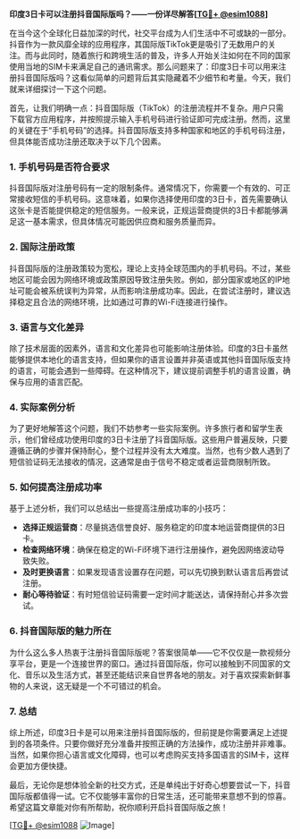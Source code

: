 **印度3日卡可以注册抖音国际版吗？——一份详尽解答[[TG💪+ @esim1088](https://t.me/s/esim1088)]**

在当今这个全球化日益加深的时代，社交平台成为人们生活中不可或缺的一部分。抖音作为一款风靡全球的应用程序，其国际版TikTok更是吸引了无数用户的关注。而与此同时，随着旅行和跨境生活的普及，许多人开始关注如何在不同的国家使用当地的SIM卡来满足自己的通讯需求。那么问题来了：印度3日卡可以用来注册抖音国际版吗？这看似简单的问题背后其实隐藏着不少细节和考量。今天，我们就来详细探讨一下这个问题。

首先，让我们明确一点：抖音国际版（TikTok）的注册流程并不复杂。用户只需下载官方应用程序，并按照提示输入手机号码进行验证即可完成注册。然而，这里的关键在于“手机号码”的选择。抖音国际版支持多种国家和地区的手机号码注册，但具体能否成功注册还取决于以下几个因素。

### **1. 手机号码是否符合要求**
抖音国际版对注册号码有一定的限制条件。通常情况下，你需要一个有效的、可正常接收短信的手机号码。这意味着，如果你选择使用印度的3日卡，首先需要确认这张卡是否能提供稳定的短信服务。一般来说，正规运营商提供的3日卡都能够满足这一基本需求，但具体情况可能因供应商和服务质量而异。

### **2. 国际注册政策**
抖音国际版的注册政策较为宽松，理论上支持全球范围内的手机号码。不过，某些地区可能会因为网络环境或政策原因导致注册失败。例如，部分国家或地区的IP地址可能会被系统误判为异常，从而影响注册成功率。因此，在尝试注册时，建议选择稳定且合法的网络环境，比如通过可靠的Wi-Fi连接进行操作。

### **3. 语言与文化差异**
除了技术层面的因素外，语言和文化差异也可能影响注册体验。印度的3日卡虽然能够提供本地化的语言支持，但如果你的语言设置并非英语或其他抖音国际版支持的语言，可能会遇到一些障碍。在这种情况下，建议提前调整手机的语言设置，确保与应用的语言匹配。

### **4. 实际案例分析**
为了更好地解答这个问题，我们不妨参考一些实际案例。许多旅行者和留学生表示，他们曾经成功使用印度的3日卡注册了抖音国际版。这些用户普遍反映，只要遵循正确的步骤并保持耐心，整个过程并没有太大难度。当然，也有少数人遇到了短信验证码无法接收的情况，这通常是由于信号不稳定或者运营商限制所致。

### **5. 如何提高注册成功率**
基于上述分析，我们可以总结出一些提高注册成功率的小技巧：

- **选择正规运营商**：尽量挑选信誉良好、服务稳定的印度本地运营商提供的3日卡。
- **检查网络环境**：确保在稳定的Wi-Fi环境下进行注册操作，避免因网络波动导致失败。
- **及时更换语言**：如果发现语言设置存在问题，可以先切换到默认语言后再尝试注册。
- **耐心等待验证**：有时短信验证码需要一定时间才能送达，请保持耐心并多次尝试。

### **6. 抖音国际版的魅力所在**
为什么这么多人热衷于注册抖音国际版呢？答案很简单——它不仅仅是一款视频分享平台，更是一个连接世界的窗口。通过抖音国际版，你可以接触到不同国家的文化、音乐以及生活方式，甚至还能结识来自世界各地的朋友。对于喜欢探索新鲜事物的人来说，这无疑是一个不可错过的机会。

### **7. 总结**
综上所述，印度3日卡是可以用来注册抖音国际版的，但前提是你需要满足上述提到的各项条件。只要你做好充分准备并按照正确的方法操作，成功注册并非难事。当然，如果你担心语言或文化障碍，也可以考虑购买支持多国语言的SIM卡，这样会更加方便快捷。

最后，无论你是想体验全新的社交方式，还是单纯出于好奇心想要尝试一下，抖音国际版都值得一试。它不仅能够丰富你的日常生活，还可能带来意想不到的惊喜。希望这篇文章能对你有所帮助，祝你顺利开启抖音国际版之旅！

[[TG💪+ @esim1088](https://t.me/s/esim1088) ![Image](https://i.postimg.cc/4NQfJmqS/Snipaste-2025-05-13-00-14-12.png)]